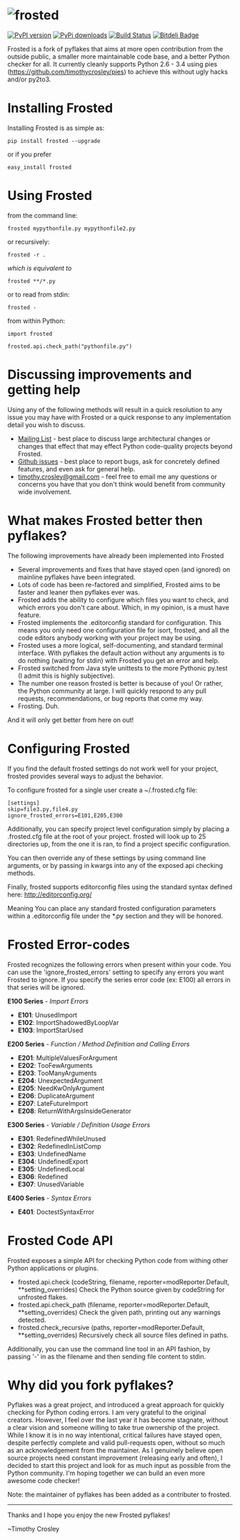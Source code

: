 ![frosted](https://raw.github.com/timothycrosley/frosted/master/logo.png)
=====

[![PyPI version](https://badge.fury.io/py/frosted.png)](http://badge.fury.io/py/frosted)
[![PyPi downloads](https://pypip.in/d/frosted/badge.png)](https://crate.io/packages/frosted/)
[![Build Status](https://travis-ci.org/timothycrosley/frosted.png?branch=master)](https://travis-ci.org/timothycrosley/frosted)
[![Bitdeli Badge](https://d2weczhvl823v0.cloudfront.net/timothycrosley/frosted/trend.png)](https://bitdeli.com/free "Bitdeli Badge")

Frosted is a fork of pyflakes that aims at more open contribution from the outside public, a smaller more maintainable code base, and a better Python checker for all.
It currently cleanly supports Python 2.6 - 3.4 using pies (https://github.com/timothycrosley/pies) to achieve this without ugly hacks and/or py2to3.

Installing Frosted
===================

Installing Frosted is as simple as:

    pip install frosted --upgrade

or if you prefer

    easy_install frosted

Using Frosted
===================

from the command line:

    frosted mypythonfile.py mypythonfile2.py

or recursively:

    frosted -r .

 *which is equivalent to*

    frosted **/*.py

or to read from stdin:

    frosted -

from within Python:

    import frosted

    frosted.api.check_path("pythonfile.py")

Discussing improvements and getting help
===================

Using any of the following methods will result in a quick resolution to any issue you may have with Frosted
or a quick response to any implementation detail you wish to discuss.
  - [Mailing List](https://mail.python.org/mailman/listinfo/code-quality) - best place to discuss large architectural changes or changes that effect that may effect Python code-quality projects beyond Frosted.
  - [Github issues](https://github.com/timothycrosley/frosted/issues) - best place to report bugs, ask for concretely defined features, and even ask for general help.
  - <timothy.crosley@gmail.com> - feel free to email me any questions or concerns you have that you don't think would benefit from community wide involvement.

What makes Frosted better then pyflakes?
===================

The following improvements have already been implemented into Frosted

- Several improvements and fixes that have stayed open (and ignored) on mainline pyflakes have been integrated.
- Lots of code has been re-factored and simplified, Frosted aims to be faster and leaner then pyflakes ever was.
- Frosted adds the ability to configure which files you want to check, and which errors you don't care about. Which, in my opinion, is a must have feature.
- Frosted implements the .editorconfig standard for configuration. This means you only need one configuration file for isort, frosted, and all the code editors anybody working with your project may be using.
- Frosted uses a more logical, self-documenting, and standard terminal interface. With pyflakes the default action without any arguments is to do nothing (waiting for stdin) with Frosted you get an error and help.
- Frosted switched from Java style unittests to the more Pythonic py.test (I admit this is highly subjective).
- The number one reason frosted is better is because of you! Or rather, the Python community at large. I will quickly respond to any pull requests, recommendations, or bug reports that come my way.
- Frosting. Duh.

And it will only get better from here on out!

Configuring Frosted
======================

If you find the default frosted settings do not work well for your project, frosted provides several ways to adjust
the behavior.

To configure frosted for a single user create a ~/.frosted.cfg file:

    [settings]
    skip=file3.py,file4.py
    ignore_frosted_errors=E101,E205,E300


Additionally, you can specify project level configuration simply by placing a .frosted.cfg file at the root of your
project. frosted will look up to 25 directories up, from the one it is ran, to find a project specific configuration.

You can then override any of these settings by using command line arguments, or by passing in kwargs into any of the
exposed api checking methods.

Finally, frosted supports editorconfig files using the standard syntax defined here:
http://editorconfig.org/

Meaning You can place any standard frosted configuration parameters within a .editorconfig file under the *.py section
and they will be honored.

Frosted Error-codes
======================

Frosted recognizes the following errors when present within your code. You can use the 'ignore_frosted_errors' setting to
specify any errors you want Frosted to ignore. If you specify the series error code (ex: E100) all errors in that series will be
ignored.

**E100 Series** - *Import Errors*
- **E101**: UnusedImport
- **E102**: ImportShadowedByLoopVar
- **E103**: ImportStarUsed

**E200 Series** - *Function / Method Definition and Calling Errors*
- **E201**: MultipleValuesForArgument
- **E202**: TooFewArguments
- **E203**: TooManyArguments
- **E204**: UnexpectedArgument
- **E205**: NeedKwOnlyArgument
- **E206**: DuplicateArgument
- **E207**: LateFutureImport
- **E208**: ReturnWithArgsInsideGenerator

**E300 Series** - *Variable / Definition Usage Errors*
- **E301**: RedefinedWhileUnused
- **E302**: RedefinedInListComp
- **E303**: UndefinedName
- **E304**: UndefinedExport
- **E305**: UndefinedLocal
- **E306**: Redefined
- **E307**: UnusedVariable

**E400 Series** - *Syntax Errors*
- **E401**: DoctestSyntaxError

Frosted Code API
===================

Frosted exposes a simple API for checking Python code from withing other Python applications or plugins.

- frosted.api.check (codeString, filename, reporter=modReporter.Default, **setting_overrides)
  Check the Python source given by codeString for unfrosted flakes.
- frosted.api.check_path (filename, reporter=modReporter.Default, **setting_overrides)
  Check the given path, printing out any warnings detected.
- frosted.check_recursive (paths, reporter=modReporter.Default, **setting_overrides)
  Recursively check all source files defined in paths.

Additionally, you can use the command line tool in an API fashion, by passing '-' in as the filename and then sending
file content to stdin.

Why did you fork pyflakes?
===================

Pyflakes was a great project, and introduced a great approach for quickly checking for Python coding errors. I am very grateful to the original creators.
However, I feel over the last year it has become stagnate, without a clear vision and someone willing to take true ownership of the project.
While I know it is in no way intentional, critical failures have stayed open, despite perfectly complete and valid pull-requests open, without so much as an acknowledgement from the maintainer.
As I genuinely believe open source projects need constant improvement (releasing early and often), I decided to start this project and look for as much
input as possible from the Python community. I'm hoping together we can build an even more awesome code checker!

Note: the maintainer of pyflakes has been added as a contributer to frosted.

--------------------------------------------

Thanks and I hope you enjoy the new Frosted pyflakes!

~Timothy Crosley
